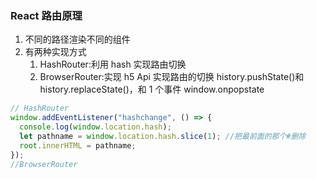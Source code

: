 ### React 路由原理

1. 不同的路径渲染不同的组件
2. 有两种实现方式
   1. HashRouter:利用 hash 实现路由切换
   2. BrowserRouter:实现 h5 Api 实现路由的切换 history.pushState()和 history.replaceState()，和 1 个事件 window.onpopstate

```js
// HashRouter
window.addEventListener("hashchange", () => {
  console.log(window.location.hash);
  let pathname = window.location.hash.slice(1); //把最前面的那个#删除
  root.innerHTML = pathname;
});
//BrowserRouter
```
